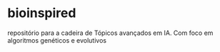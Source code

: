 # bioinspired
repositório para a cadeira de Tópicos avançados em IA. Com foco em algoritmos genéticos e evolutivos
